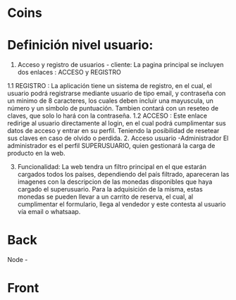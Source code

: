 
# Coins

# Definición nivel usuario:
1. Acceso y registro de usuarios - cliente:
  La pagina principal se incluyen dos enlaces : ACCESO y REGISTRO

  1.1 REGISTRO : La aplicación tiene un sistema de registro, en el cual, el usuario podrá registrarse mediante usuario de tipo email, y contraseña con un minimo de 8 caracteres, los cuales deben incluir una mayuscula, un número y un simbolo de puntuación.
               Tambien contará con un reseteo de claves, que solo lo hará con la contraseña.
   1.2 ACCESO : Este enlace redirige al usuario directamente al login, en el cual podrá cumplimentar sus datos de acceso y entrar en su perfil. Teniendo la posibilidad de resetear sus claves en caso de olvido o perdida.
2. Acceso usuario -Administrador
  El administrador es el perfil SUPERUSUARIO, quien gestionará la carga de producto en la web. 
  

3. Funcionalidad:
   La web tendra un filtro principal en el que estarán cargados todos los países, dependiendo del país filtrado, apareceran las imagenes con la descripcion de las monedas disponibles que haya cargado el superusuario.
   Para la adquisición de la misma, estas monedas se pueden llevar a un carrito de reserva, el cual, al cumplimentar el formulario, llega al vendedor y este contesta al usuario vía email o whatsaap.

# Back
Node - 
# Front
